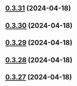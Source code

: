 ## [0.3.31](https://github.com/alancleyton/awesome-ui/compare/v0.3.30...v0.3.31) (2024-04-18)



## [0.3.30](https://github.com/alancleyton/awesome-ui/compare/v0.3.29...v0.3.30) (2024-04-18)



## [0.3.29](https://github.com/alancleyton/awesome-ui/compare/v0.3.28...v0.3.29) (2024-04-18)



## [0.3.28](https://github.com/alancleyton/awesome-ui/compare/v0.3.27...v0.3.28) (2024-04-18)



## [0.3.27](https://github.com/alancleyton/awesome-ui/compare/v0.3.26...v0.3.27) (2024-04-18)




